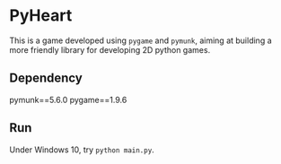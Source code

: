 # PyHeart

This is a game developed using `pygame` and `pymunk`, aiming at building a more friendly library for developing 2D python games.

## Dependency

pymunk==5.6.0
pygame==1.9.6

## Run

Under Windows 10, try `python main.py`.